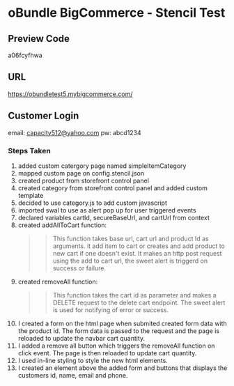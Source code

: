 # oBundle BigCommerce - Stencil Test

## Preview Code

a06fcyfhwa

## URL

https://obundletest5.mybigcommerce.com/

## Customer Login

email: capacity512@yahoo.com
pw: abcd1234

### Steps Taken

1. added custom catergory page named simpleItemCategory
2. mapped custom page on config.stencil.json
3. created product from storefront control panel
4. created category from storefront control panel and added custom template
5. decided to use category.js to add custom javascript
6. imported swal to use as alert pop up for user triggered events
7. declared variables cartId, secureBaseUrl, and cartUrl from context
8. created addAllToCart function:
   > > This function takes base url, cart url and product Id as arguments.
   > > it add item to cart or creates and add product to new cart if one doesn't exist.
   > > It makes an http post request using the add to cart url, the sweet alert is triggerd on success or failure.
9. created removeAll function:
   > > This function takes the cart id as parameter and makes a DELETE request to the delete cart endpoint. The sweet alert is used for notifying of error or success.
10. I created a form on the html page when submited created form data with the product id. The form data is passed to the request and the page is reloaded to update the navbar cart quantity.
11. I added a remove all button which triggers the removeAll function on click event. The page is then reloaded to update cart quantity.
12. I used in-line styling to style the new html elements.
13. I created an element above the added form and buttons that displays the customers id, name, email and phone.
